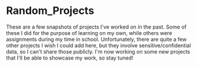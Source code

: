 # Random_Projects
These are a few snapshots of projects I've worked on in the past. Some of these I did for the purpose of learning on my own, while others were assignments during my time in school. Unfortunately, there are quite a few other projects I wish I could add here, but they involve sensitive/confidential data, so I can't share those publicly. I'm now working on some new projects that I'll be able to showcase my work, so stay tuned!
